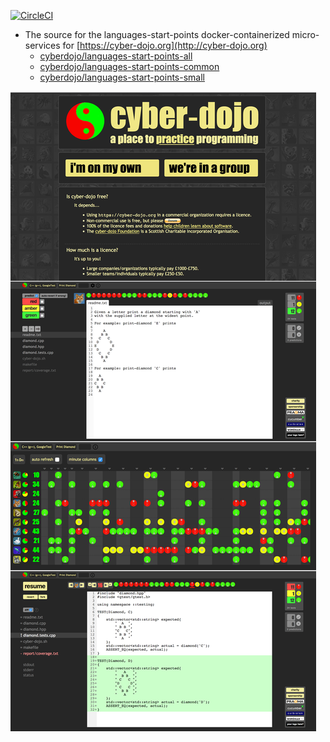 
[![CircleCI](https://circleci.com/gh/cyber-dojo/languages-start-points.svg?style=svg)](https://circleci.com/gh/cyber-dojo/languages-start-points)

- The source for the languages-start-points docker-containerized micro-services for [https://cyber-dojo.org](http://cyber-dojo.org)
  *  [cyberdojo/languages-start-points-all](https://hub.docker.com/r/cyberdojo/exercises-start-points-all/tags)
  *  [cyberdojo/languages-start-points-common](https://hub.docker.com/r/cyberdojo/exercises-start-points-common/tags)
  *  [cyberdojo/languages-start-points-small](https://hub.docker.com/r/cyberdojo/exercises-start-points-small/tags)

![cyber-dojo.org home page](https://github.com/cyber-dojo/cyber-dojo/blob/master/shared/home_page_snapshot.png)
